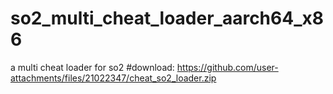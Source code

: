 # so2_multi_cheat_loader_aarch64_x86
a multi cheat loader for so2
#download: https://github.com/user-attachments/files/21022347/cheat_so2_loader.zip
